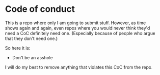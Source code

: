 # Code of conduct

This is a repo where only I am going to submit stuff. However, as time shows again and again, even repos where you would
never think they'd need a CoC definitely need one. (Especially because of people who argue that they don't need one.)

So here it is:

* Don't be an asshole

I will do my best to remove anything that violates this CoC from the repo.